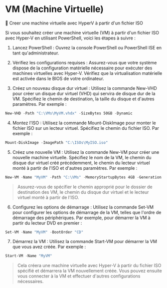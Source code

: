# VM (Machine Virtuelle)


:round_pushpin: Creer une machine virtuelle avec HyperV à partir d'un fichier ISO

Si vous souhaitez créer une machine virtuelle (VM) à partir d'un fichier ISO avec Hyper-V en utilisant PowerShell, voici les étapes à suivre :

1. Lancez PowerShell : Ouvrez la console PowerShell ou PowerShell ISE en tant qu'administrateur.

2. Vérifiez les configurations requises : Assurez-vous que votre système dispose de la configuration matérielle nécessaire pour exécuter des machines virtuelles avec Hyper-V. Vérifiez que la virtualisation matérielle est activée dans le BIOS de votre ordinateur.

3. Créez un nouveau disque dur virtuel : Utilisez la commande New-VHD pour créer un disque dur virtuel (VHD) qui servira de disque dur de la VM. Spécifiez le chemin de destination, la taille du disque et d'autres paramètres. Par exemple :

```powershell
New-VHD -Path "C:\VMs\MyVM.vhdx" -SizeBytes 50GB -Dynamic
```

4. Montez l'ISO : Utilisez la commande Mount-DiskImage pour monter le fichier ISO sur un lecteur virtuel. Spécifiez le chemin du fichier ISO. Par exemple :

```powershell
Mount-DiskImage -ImagePath "C:\ISOs\MyISO.iso"
```

5. Créez une nouvelle VM : Utilisez la commande New-VM pour créer une nouvelle machine virtuelle. Spécifiez le nom de la VM, le chemin du disque dur virtuel créé précédemment, le chemin du lecteur virtuel monté à partir de l'ISO et d'autres paramètres. Par exemple :

```powershell
New-VM -Name "MyVM" -Path "C:\VMs" -MemoryStartupBytes 4GB -Generation 2 -VHDPath "C:\VMs\MyVM.vhdx" -DVDDrivePath "D:"
```

> Assurez-vous de spécifier le chemin approprié pour le dossier de destination des VM, le chemin du disque dur virtuel et le lecteur virtuel monté à partir de l'ISO.

6. Configurez les options de démarrage : Utilisez la commande Set-VM pour configurer les options de démarrage de la VM, telles que l'ordre de démarrage des périphériques. Par exemple, pour démarrer la VM à partir du lecteur DVD en premier :

```powershell
Set-VM -Name "MyVM" -BootOrder "CD"
```

7. Démarrez la VM : Utilisez la commande Start-VM pour démarrer la VM que vous avez créée. Par exemple :

```powershell
Start-VM -Name "MyVM"
```

> Cela créera une machine virtuelle avec Hyper-V à partir du fichier ISO spécifié et démarrera la VM nouvellement créée. Vous pouvez ensuite vous connecter à la VM et effectuer d'autres configurations nécessaires.
